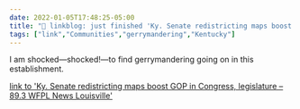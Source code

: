 ```yaml
---
date: 2022-01-05T17:48:25-05:00
title: "🔗 linkblog: just finished 'Ky. Senate redistricting maps boost GOP in Congress, legislature – 89.3 WFPL News Louisville'"
tags: ["link","Communities","gerrymandering","Kentucky"]
---
```

I am shocked—shocked!—to find gerrymandering going on in this establishment.
 
[link to 'Ky. Senate redistricting maps boost GOP in Congress, legislature – 89.3 WFPL News Louisville'](https://wfpl.org/ky-senate-redistricting-maps-boost-gop-in-congress-legislature/)
